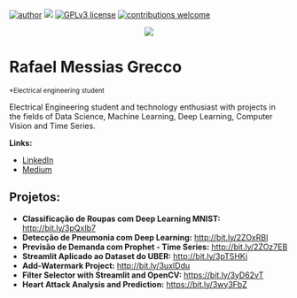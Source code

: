 [![author](https://img.shields.io/badge/author-rafaelgrecco-green)](https://www.linkedin.com/in/rafael-grecco-3b11681b4/) [![](https://img.shields.io/badge/python-3.7+-blue.svg)](https://www.python.org/downloads/release/python-365/) [![GPLv3 license](https://img.shields.io/badge/License-GPLv3-blue.svg)](http://perso.crans.org/besson/LICENSE.html) [![contributions welcome](https://img.shields.io/badge/contributions-welcome-brightgreen.svg?style=flat)](https://github.com/carlosfab/data_science/issues)

<p align="center">
  <img src="https://raw.githubusercontent.com/rafaelgrecco/Imagens-datasets/master/Portfolio.png" >
</p>

# Rafael Messias Grecco
<sub>*Electrical engineering student</sub>

Electrical Engineering student and technology enthusiast with projects in the fields of Data Science, Machine Learning, Deep Learning, Computer Vision and Time Series.

**Links:**
* [LinkedIn](https://www.linkedin.com/in/rafael-grecco-3b11681b4/)
* [Medium](https://rafaelgrecco.medium.com/)


## Projetos:

* **Classificação de Roupas com Deep Learning MNIST:** http://bit.ly/3pQxIb7
* **Detecção de Pneumonia com Deep Learning:** http://bit.ly/2ZOxRBl
* **Previsão de Demanda com Prophet - Time Series:** http://bit.ly/2ZOz7EB
* **Streamlit Aplicado ao Dataset do UBER:** http://bit.ly/3pTSHKi
* **Add-Watermark Project:** http://bit.ly/3uxIDdu
* **Filter Selector with Streamlit and OpenCV:** https://bit.ly/3yD62vT
* **Heart Attack Analysis and Prediction:** https://bit.ly/3wy3FbZ
